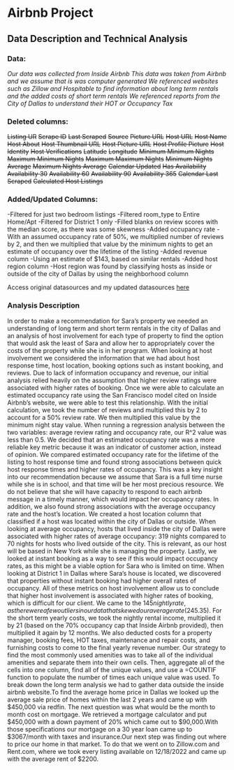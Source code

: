 # Airbnb Project
## Data Description and Technical Analysis

### Data:
 _Our data was collected from Inside Airbnb_
_This data was taken from Airbnb and we assume that is was computer generated_
_We referenced websites such as Zillow and Hospitable to find information about long term rentals and the added costs of short term rentals_
_We referenced reports from the City of Dallas to understand their HOT or Occupancy Tax_

### Deleted columns:
~~Listing UR~~
~~Scrape ID~~
~~Last Scraped~~
~~Source~~
~~Picture URL~~
~~Host URL~~
~~Host Name~~
~~Host About~~
~~Host Thumbnail URL~~
~~Host Picture URL~~
~~Host Profile Picture~~
~~Host Identity~~
~~Host Verifications~~
~~Latitude~~
~~Longitude~~
~~Minimum Minimum Nights~~
~~Maximum Minimum Nights~~
~~Maximum Maximum Nights~~
~~Minimum Nights Average~~
~~Maximum Nights Average~~
~~Calendar Updated~~
~~Has Availability~~
~~Availability 30~~
~~Availability 60~~
~~Availability 90~~
~~Availability 365~~
~~Calendar Last Scraped~~
~~Calculated Host Listings~~

### Added/Updated Columns:
-Filtered for just two bedroom listings
-Filtered room_type to Entire Home/Apt
-Filtered for District 1 only
-Filled blanks on review scores with the median score, as there was some skewness
-Added occupancy rate
-With an assumed occupancy rate of 50%, we multiplied number of reviews by 2, and then we multiplied that value by the minimum nights to get an estimate of occupancy over the lifetime of the listing
-Added revenue column
-Using an estimate of $143, based on similar rentals
-Added host region column
-Host region was found by classifying hosts as inside or outside of the city of Dallas by using the neighborhood column

Access original datasources and my updated datasources [here](https://drive.google.com/drive/folders/1eI0hxKTkzH3s82YG6-dMvt-D15b98He1?usp=sharing "Dallas Airbnb Data")

### Analysis Description
       
In order to make a recommendation for Sara’s property we needed an understanding of long term and short term rentals in the city of Dallas and an analysis of host involvement for each type of property to find the option that would ask the least of Sara and allow her to appropriately cover the costs of the property while she is in her program.
When looking at host involvement we considered the information that we had about host response time, host location, booking options such as instant booking, and reviews. Due to lack of information occupancy and revenue, our initial analysis relied heavily on the assumption that higher review ratings were associated with higher rates of booking. Once we were able to calculate an estimated occupancy rate using the San Francisco model cited on Inside Airbnb’s website, we were able to test this relationship. With the initial calculation, we took the number of reviews and multiplied this by 2 to account for a 50% review rate. We then multiplied this value by the minimum night stay value. When running a regression analysis between the two variables: average review rating and occupancy rate, our R^2 value was less than 0.5. We decided that an estimated occupancy rate was a more reliable key metric because it was an indicator of customer action, instead of opinion. 
We compared estimated occupancy rate for the lifetime of the listing to host response time and found strong associations between quick host response times and higher rates of occupancy. This was a key insight into our recommendation because we assume that Sara is a full time nurse while she is in school, and that time will be her most precious resource. We do not believe that she will have capacity to respond to each airbnb message in a timely manner, which would impact her occupancy rates. In addition, we also found strong associations with the average occupancy rate and the host’s location. We created a host location column that classified if a host was located within the city of Dallas or outside. When looking at average occupancy, hosts that lived inside the city of Dallas were associated with higher rates of average occupancy: 319 nights compared to 70 nights for hosts who lived outside of the city. This is relevant, as our host will be based in New York while she is managing the property. Lastly, we looked at instant booking as a way to see if this would impact occupancy rates, as this might be a viable option for Sara who is limited on time. When looking at District 1 in Dallas where Sara’s house is located, we discovered that properties without instant booking had higher overall rates of occupancy. All of these metrics on host involvement allow us to conclude that higher host involvement is associated with higher rates of booking, which is difficult for our client.
We came to the $145 nightly rate, as there were a few outliers in our data that skewed our average rate ($245.35). For the short term yearly costs, we took the nightly rental income, multiplied it by 21 (based on the 70% occupancy cap that Inside Airbnb provided), then multiplied it again by 12 months. We also deducted costs for a property manager, booking fees, HOT taxes, maintenance and repair costs, and furnishing costs to come to the final yearly revenue number. 
Our strategy to find the most commonly used amenities was to take all of the individual amenities and separate them into their own cells. Then, aggregate all of the cells into one column, find all of the unique values, and use a =COUNTIF function to populate the number of times each unique value was used.
To break down the long term analysis we had to gather data outside the inside airbnb website.To find the average home price in Dallas we looked up the average sale price of homes within the last 2 years and came up with $450,000 via redfin. The next question was what would be the month to month cost on mortgage. We retrieved a mortgage calculator and put $450,000 with a down payment of 20% which came out to $90,000.With those specifications our mortgage on a 30 year loan came up to $3067/month with taxes and insurance.Our next step was finding out where to price our home in that market. To do that we went on to Zillow.com and Rent.com, where we took every listing available on 12/18/2022 and came up with the average rent of $2200.
